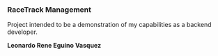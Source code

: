 ### RaceTrack Management

Project intended to be a demonstration of my capabilities as a backend developer.

**Leonardo Rene Eguino Vasquez**
